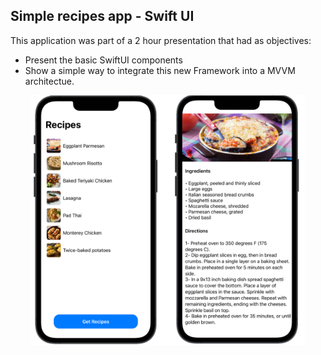 ## Simple recipes app - Swift UI

This application was part of a 2 hour presentation that had as objectives:
 - Present the basic SwiftUI components
 - Show a simple way to integrate this new Framework into a MVVM architectue.

<p align="center">
    <img src="recipeApp.png" height="400" alt="">
</p>

